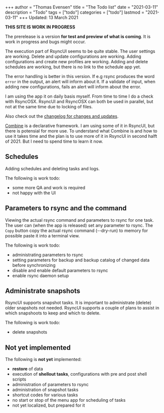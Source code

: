 +++
author = "Thomas Evensen"
title = "The Todo list"
date = "2021-03-11"
description = "Todo"
tags = ["todo"]
categories = ["todo"]
lastmod = "2021-03-11"
+++
Updated: 13 March 2021

**THIS SITE IS WORK IN PROGRESS**

The prerelease is a version **for test and preview of what is coming**. It is work in progress and bugs might occur.

The execution part of RsyncUI seems to be quite stable. The user settings are working. Delete and update configurations are working. Adding configurations and create new profiles are working. Adding and delete schedules are working, but there is no link to the schedule app yet.

The error handling is better in this version. If e.g rsync produces the word `error` in the output,  an alert will inform about it. If a validate of input, when adding new configurations, fails an alert will inform about the error.

I am using the app it on daily basis myself. From time to time I do a check with RsyncOSX. RsyncUI and RsyncOSX can both be used in parallel, but not at the same time due to locking of files.

Also check out the [changelog for changes and updates](/post/changelog/).

[Combine](https://developer.apple.com/documentation/combine) is a declarative framework. I am using some of it in RsyncUI, but there is potensial for more use. To understand what Combine is and how to use it takes time and the plan is to use more of it in RsyncUI in second halft of 2021. But I need to spend time to learn it now.

## Schedules

Adding schedules and deleting tasks and logs.

The following is work todo:

- some more QA and work is required
- not happy with the UI

## Parameters to rsync and the command

Viewing the actual rsync command and parameters to rsync for one task. The user can (when the app is released) set any parameter to rsync. The `Copy` button copy the actual rsync command (--dry-run) to memory for possible paste it into a terminal view.

The following is work todo:

- administrating parameters to rsync
- setting parameters for backup and backup catalog of changed data before synchronizing
- disable and enable default parameters to rsync
- enable rsync daemon setup

## Administrate snapshots

RsyncUI supports snapshot tasks. It is important to administrate (delete) older snapshots not needed. RsyncUI supports a couple of plans to assist in which snapshoots to keep and which to delete.

The following is work todo:

- delete snapshots

## Not yet implemented

The following is **not yet** implemented:

- **restore** of data
- execution of **shellout tasks**, configurations with pre and post shell scripts
- administration of parameters to rsync
- administration of snapshot tasks
- shortcut codes for various tasks
- no start or stop of the menu app for scheduling of tasks
- not yet localized, but prepared for it
